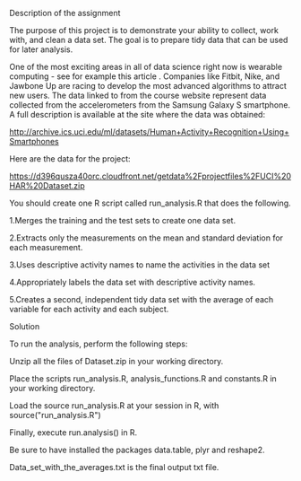 Description of the assignment

The purpose of this project is to demonstrate your ability to collect, work with, and clean a data set. The goal is to prepare tidy data that can be used for later analysis. 

One of the most exciting areas in all of data science right now is wearable computing - see for example this article . Companies like Fitbit, Nike, and Jawbone Up are racing to develop the most advanced algorithms to attract new users. The data linked to from the course website represent data collected from the accelerometers from the Samsung Galaxy S smartphone. A full description is available at the site where the data was obtained: 

http://archive.ics.uci.edu/ml/datasets/Human+Activity+Recognition+Using+Smartphones

Here are the data for the project:

https://d396qusza40orc.cloudfront.net/getdata%2Fprojectfiles%2FUCI%20HAR%20Dataset.zip

You should create one R script called run_analysis.R that does the following.

1.Merges the training and the test sets to create one data set.

2.Extracts only the measurements on the mean and standard deviation for each measurement.

3.Uses descriptive activity names to name the activities in the data set

4.Appropriately labels the data set with descriptive activity names.

5.Creates a second, independent tidy data set with the average of each variable for each activity and each subject.

Solution

To run the analysis, perform the following steps:

Unzip all the files of Dataset.zip in your working directory. 

Place the scripts run_analysis.R, analysis_functions.R and constants.R in your working directory.

Load the source run_analysis.R at your session in R, with source("run_analysis.R")

Finally, execute run.analysis() in R.

Be sure to have installed the packages data.table, plyr and reshape2.

Data_set_with_the_averages.txt is the final output txt file.



